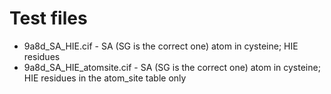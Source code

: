 # Test files 
  - 9a8d_SA_HIE.cif - SA (SG is the correct one) atom in cysteine; HIE residues
  - 9a8d_SA_HIE_atomsite.cif - SA (SG is the correct one) atom in cysteine; HIE residues in the atom_site table only
